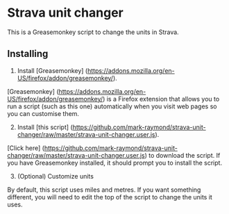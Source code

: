 Strava unit changer
===================

This is a Greasemonkey script to change the units in Strava.

Installing
----------

1. Install [Greasemonkey] (https://addons.mozilla.org/en-US/firefox/addon/greasemonkey/).

  [Greasemonkey] (https://addons.mozilla.org/en-US/firefox/addon/greasemonkey/) is a Firefox extension
  that allows you to run a script (such as this one) automatically when you visit web pages so you can
  customise them.

2. Install [this script] (https://github.com/mark-raymond/strava-unit-changer/raw/master/strava-unit-changer.user.js).

  [Click here] (https://github.com/mark-raymond/strava-unit-changer/raw/master/strava-unit-changer.user.js)
  to download the script. If you have Greasemonkey installed, it should prompt you to install the script.

3. (Optional) Customize units

  By default, this script uses miles and metres. If you want something different, you will need to edit the
  top of the script to change the units it uses.
